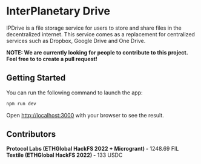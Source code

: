 # InterPlanetary Drive 

IPDrive is a file storage service for users to store and share files in the decentralized internet. This service comes as a replacement for centralized services such as Dropbox, Google Drive and One Drive.

**NOTE: We are currently looking for people to contribute to this project. Feel free to to create a pull request!**

## Getting Started

You can run the following command to launch the app:

```bash
npm run dev
```

Open [http://localhost:3000](http://localhost:3000) with your browser to see the result.

## Contributors

**Protocol Labs (ETHGlobal HackFS 2022 + Microgrant) -** 1248.69 FIL  
**Textile (ETHGlobal HackFS 2022) -** 133 USDC
